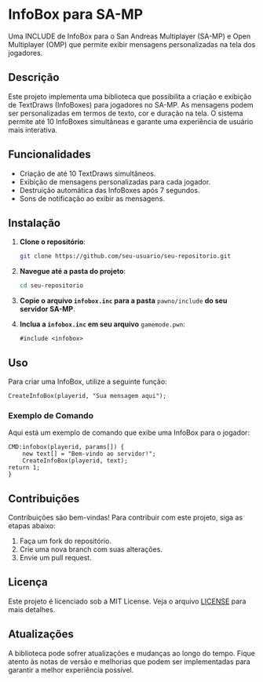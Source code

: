 # InfoBox para SA-MP

Uma INCLUDE de InfoBox para o San Andreas Multiplayer (SA-MP) e Open Multiplayer (OMP) que permite exibir mensagens personalizadas na tela dos jogadores.

## Descrição

Este projeto implementa uma biblioteca que possibilita a criação e exibição de TextDraws (InfoBoxes) para jogadores no SA-MP. As mensagens podem ser personalizadas em termos de texto, cor e duração na tela. O sistema permite até 10 InfoBoxes simultâneas e garante uma experiência de usuário mais interativa.

## Funcionalidades

- Criação de até 10 TextDraws simultâneos.
- Exibição de mensagens personalizadas para cada jogador.
- Destruição automática das InfoBoxes após 7 segundos.
- Sons de notificação ao exibir as mensagens.

## Instalação

1. **Clone o repositório**:

   ```bash
   git clone https://github.com/seu-usuario/seu-repositorio.git
   ```

2. **Navegue até a pasta do projeto**:

   ```bash
   cd seu-repositorio
   ```

3. **Copie o arquivo `infobox.inc` para a pasta** `pawno/include` **do seu servidor SA-MP**.

4. **Inclua a `infobox.inc` em seu arquivo** `gamemode.pwn`:

   ```pawn
   #include <infobox>
   ```

## Uso

Para criar uma InfoBox, utilize a seguinte função:

```pawn
CreateInfoBox(playerid, "Sua mensagem aqui");
```

### Exemplo de Comando

Aqui está um exemplo de comando que exibe uma InfoBox para o jogador:

```pawn
CMD:infobox(playerid, params[]) {
    new text[] = "Bem-vindo ao servidor!";
    CreateInfoBox(playerid, text);
return 1;
}
```

## Contribuições

Contribuições são bem-vindas! Para contribuir com este projeto, siga as etapas abaixo:

1. Faça um fork do repositório.
2. Crie uma nova branch com suas alterações.
3. Envie um pull request.

## Licença

Este projeto é licenciado sob a MIT License. Veja o arquivo [LICENSE](LICENSE) para mais detalhes.

## Atualizações

A biblioteca pode sofrer atualizações e mudanças ao longo do tempo. Fique atento às notas de versão e melhorias que podem ser implementadas para garantir a melhor experiência possível.
